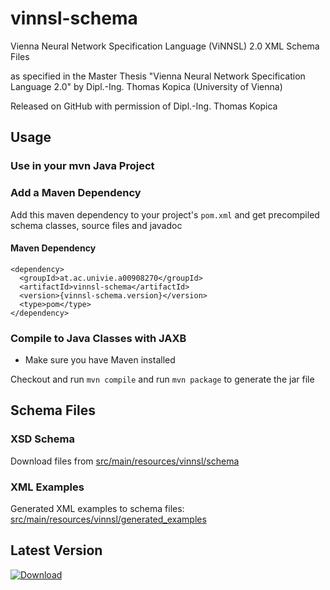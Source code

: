 # vinnsl-schema
Vienna Neural Network Specification Language (ViNNSL) 2.0 XML Schema Files

as specified in the Master Thesis "Vienna Neural Network Specification Language 2.0" by Dipl.-Ing. Thomas Kopica (University of Vienna)

Released on GitHub with permission of Dipl.-Ing. Thomas Kopica

## Usage
### Use in your mvn Java Project
### Add a Maven Dependency
Add this maven dependency to your project's ``pom.xml`` and get precompiled schema classes, source files and javadoc

#### Maven Dependency
```
<dependency>
  <groupId>at.ac.univie.a00908270</groupId>
  <artifactId>vinnsl-schema</artifactId>
  <version>{vinnsl-schema.version}</version>
  <type>pom</type>
</dependency>
```

### Compile to Java Classes with JAXB
- Make sure you have Maven installed

Checkout and run
``mvn compile``
and run
``mvn package``
to generate the jar file

## Schema Files
### XSD Schema
Download files from [src/main/resources/vinnsl/schema](src/main/resources/vinnsl/schema)
### XML Examples
Generated XML examples to schema files: [src/main/resources/vinnsl/generated_examples](src/main/resources/vinnsl/generated_examples)

## Latest Version
 [ ![Download](https://api.bintray.com/packages/a00908270/a00908270/vinnsl-schema/images/download.svg) ](https://bintray.com/a00908270/a00908270/vinnsl-schema/_latestVersion)
